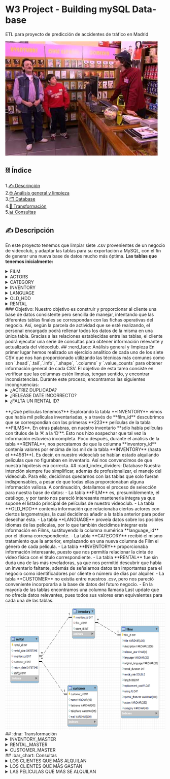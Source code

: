 # W3 Project - Building mySQL Data-base
ETL para proyecto de predicción de accidentes de tráfico en Madrid

![portada](https://github.com/Calbacho/w3-database-project/blob/main/videoclip2.jpg)
## :chains: Índice
1.[:writing_hand: Descripción](#descripción)\
2.[:nerd_face: Análisis general y limpieza](#análisis)\
3.[:card_index_dividers: Database](#database)\
4.[:dna: Transformación](#transformación)\
5.[:bar_chart: Consultas](#consultas)
<a name="descripción"/>
## :writing_hand: Descripción
En este proyecto tenemos que limpiar siete .csv provenientes de un negocio de videoclub, y adaptar las tablas para su exportación a MySQL, con el fin de generar una nueva base de datos mucho más óptima.
**Las tablas que tenemos inicialmente:**
<details>
<summary>FILM</summary>
<br>
 12 columnas describiendo los atributos más importantes de cada CD, desde el nombre de la película, hasta el lenguaje, el contenido adicional y los costes de alquiler.
![films](https://github.com/Calbacho/w3-database-project/blob/main/films.png)
</details>
<details>
<summary>ACTORS</summary>
<br>
ID del actor, nombres y apellidos de los actores.
<br>
<br>
![Actors](https://github.com/Calbacho/w3-database-project/blob/main/Actors.png)
</details>
<details>
<summary>CATEGORY</summary>
<br>
ID de categoria, nombre de categoria (comedia, aventura, romance)
<br>
<br>
![category](https://github.com/Calbacho/w3-database-project/blob/main/category.png)
</details>
<details>
<summary>INVENTORY</summary>
<br>
ID de inventario, ID de pelicula, ID Tienda
<br>
<br>
![inventory](https://github.com/Calbacho/w3-database-project/blob/main/inventory.png)
</details>
<details>
<summary>LANGUAGE</summary>
<br>
ID de lenguaje, nombre de lenguaje (Ingles, Italiano, etc)
<br>
<br>
![language](https://github.com/Calbacho/w3-database-project/blob/main/language.png)
</details>
<details>
<summary>OLD_HDD</summary>
<br>
Nombre y apellido de los actores, ID de inventario, titulos de peliculas donde aparece el respectivo actor o actriz
<br>
<br>
![oldhdd](https://github.com/Calbacho/w3-database-project/blob/main/oldhdd.png)
</details>
<details>
<summary>RENTAL</summary>
<br>
ID de alquiler, fecha de alquiler, fecha de retorno, ID de inventario, ID de cliente, ID del staff
<br>
<br>
![rental](https://github.com/Calbacho/w3-database-project/blob/main/rental.png)
</details>
 ### Objetivo:
Nuestro objetivo es construir y proporcionar al cliente una base de datos consistente pero sencilla de manejar, intentando que las diferentes tablas finales se correspondan con las fichas operativas del negocio. Así, según la parcela de actividad que se esté realizando, el personal encargado podrá rellenar todos los datos de la misma en una única tabla.
Gracias a las relaciones establecidas entre las tablas, el cliente podrá ejecutar una serie de consultas para obtener información relevante y actualizada del videoclub.
 <a name="análisis"/>
## :nerd_face: Análisis general y limpieza
En primer lugar hemos realizado un ejercicio analítico de cada uno de los siete CSV que nos han proporcionado utilizando las técnicas más comunes como son `.head`,`.tail`,`.info`, `.shape`, `.columns` y `.value_counts`  para obtener información general de cada CSV. El objetivo de esta tarea consiste en verificar que las columnas estén limpias, tengan sentido, y encontrar inconsistencias. Durante este proceso, encontramos las siguientes incongruencias:
<details>
<summary>¿ACTRIZ DUPLICADA?</summary>
<br>
 ![susan](https://github.com/Calbacho/w3-database-project/blob/main/Susandavis.png)
</details>
<details>
<summary>¿RELEASE DATE INCORRECTO?</summary>
<br>
Notamos que la columna **release_year**, la fecha de estreno de las películas, indica **2006** para todas las pelis.
<br>
Pero en las fechas de los alquileres:
```
year = []
for i in ren.rental_date:
    year.append(i[0:4])
set(year)
```
**2005**
<br>
<br>
Al ser todos los alquileres previos a 2006, concluimos que la columna **release_year** está incorrectamente introducida y por tanto la vaciamos.
</details>
<details>
<summary>¿FALTA UN RENTAL ID?</summary>
<br>
![susan](https://github.com/Calbacho/w3-database-project/blob/main/rental_head.png)
<br>
Como se puede observar, la diferencia entre **id** y **rental_id** pasa de ser **+1** al principio a **+2** al final, por lo que se intuye que se han saltado un rental_id.
<br>
 Para obtener dicho **rental_id**:
```
print(list(ren.rental_id[ren.index==ren.rental_id -1])[-1])
```
 **320**
```
print(list(ren.rental_id[ren.index==ren.rental_id -2])[0])
```
 **322**
 <br>
 <br>
... por lo que sabemos que **falta el rental_id nº 321**
</details>
<br>
**¿Qué películas tenemos?**
Explorando la tabla **INVENTORY** vimos que había mil películas inventariadas, y a través de **film_id** descubrimos que se correspondían con las primeras **223** películas de la tabla **FILMS**. En otras palabras, en nuestro inventario **sólo había películas con títulos de la ‘A’ a la ‘D’**. Esto nos hizo sospechar que tal vez la información estuviera incompleta.
Poco después, durante el análisis de la tabla **RENTAL**, nos percatamos de que la columna **inventory_id** contenía valores por encima de los mil de la tabla **INVENTORY** (hasta el **4581**). Es decir, en nuestro videoclub se habían estado alquilando películas que no figuraban en inventario. Así nos convencimos de que nuestra hipótesis era correcta.
 <a name="database"/>
## :card_index_dividers: Database
Nuestra intención siempre fue simplificar, además de profesionalizar, el manejo del videoclub. Para ello, decidimos quedarnos con las tablas que solo fueran indispensables, a pesar de que todas ellas proporcionaban alguna información valiosa. A continuación, detallamos el proceso de selección para nuestra base de datos:
- La tabla **FILM** es, presumiblemente, el catálogo, y por tanto nos pareció interesante mantenerla íntegra ya que supone el listado principal de películas de nuestro videoclub.
- La tabla **OLD_HDD** contenía información que relacionaba ciertos actores con ciertos largometrajes, la cual decidimos añadir a la tabla anterior para poder desechar ésta.
- La tabla **LANGUAGE** proveía datos sobre los posibles idiomas de las películas, por lo que también decidimos integrar esta información en Films, sustituyendo la columna numérica **language_id** por el idioma correspondiente.
- La tabla **CATEGORY** recibió el mismo tratamiento que la anterior, emplazando en una nueva columna de Film el género de cada película.
- La tabla **INVENTORY** proporcionaba información interesante, puesto que nos permitía relacionar la cinta de vídeo física con el título correspondiente.
- La tabla **RENTAL** fue sin duda una de las más reveladoras, ya que nos permitió descubrir que había un inventario faltante, además de señalarnos datos tan importantes para el negocio como identificadores por cliente o número de días por alquiler.
- La tabla **CUSTOMER** no existía entre nuestros .csv, pero nos pareció conveniente incorporarla a la base de datos del futuro negocio.
- En la mayoría de las tablas encontramos una columna llamada Last update que no ofrecía datos relevantes, pues todos sus valores eran equivalentes para cada una de las tablas.
<br>
<img src="https://github.com/Calbacho/w3-database-project/blob/main/EERD_inicial.png" width="550" height="400" />
<a name="transformación"/>
## :dna: Transformación
<details>
<summary>INVENTORY_MASTER</summary>
<br>
```
SELECT inventory.inventory_id AS 'INVENTORY ID', film_id AS 'FILM ID', store_id AS 'STORE ID',
		CASE
        WHEN rental_date IS NOT NULL AND return_date = '' AND rental.inventory_id IS NOT NULL THEN 'NOT AVAILABLE'
        ELSE 'AVAILABLE'
    END AS AVAILABILITY
FROM inventory
LEFT JOIN rental ON rental.inventory_id = inventory.inventory_id
;
 ```
<details>
<summary>Si alquilamos la película cuyo id de inventario es 1...</summary>
<br>
```
 INSERT INTO rental (rental_id, rental_date, inventory_id, customer_id, return_date, staff_id)
 VALUES (1002, '2005-05-31 00:55:00', 1, 588, '', 2);
  ```
</details>
![inventory_master](https://github.com/Calbacho/w3-database-project/blob/main/inventory_master.png)
</details>
<details>
<summary>RENTAL_MASTER</summary>
<br>
```
SELECT rental_id AS RENTALS, rental_date AS 'RENTAL DATE', rental.inventory_id AS 'INVENTORY ID', customer_id AS 'CUSTOMER ID',
	   return_date AS 'RETURN DATE', staff_id AS 'STAFF ID', title as TITLE,
       (DATEDIFF(return_date, rental_date) + 1) AS DAYS,
       (rental_rate * (DATEDIFF(return_date, rental_date) + 1)) AS INCOME
FROM rental
LEFT JOIN inventory ON inventory.inventory_id = rental.inventory_id
LEFT JOIN films ON inventory.film_id = films.film_id
;
 ```
![rental_master](https://github.com/Calbacho/w3-database-project/blob/main/rental_master.png)
</details>
<details>
<summary>CUSTOMER_MASTER</summary>
<br>
 ```
SELECT customer.customer_id AS 'CUSTOMER ID', name AS 'NAME', lastname AS 'LAST NAME', telephone AS TELEPHONE,
	   mail AS EMAIL, round(sum((rental_rate * (DATEDIFF(return_date, rental_date) + 1))), 2) AS 'TOTAL SPENT',
       GROUP_CONCAT(' ',title) AS 'FILMS RENTED'
FROM rental
LEFT JOIN inventory ON inventory.inventory_id = rental.inventory_id
LEFT JOIN films ON inventory.film_id = films.film_id
LEFT JOIN customer ON customer.customer_id = rental.customer_id
GROUP BY customer.customer_id, name , lastname, telephone, mail
;
 ```
![customer_master](https://github.com/Calbacho/w3-database-project/blob/main/customer_master.png)
</details>
<a name="consultas"/>
## :bar_chart: Consultas
<details>
<summary>LOS CLIENTES QUE MÁS ALQUILAN</summary>
<br>
 ```
SELECT  rental.customer_id, count(rental.customer_id) as Rentals
FROM rental
LEFT JOIN customer ON rental.customer_id = customer.customer_id
GROUP BY rental.customer_id
ORDER BY Rentals desc
LIMIT 5
 ```
![top_clientes_cantidad](https://github.com/Calbacho/w3-database-project/blob/main/top_clientes_cantidad.PNG)
	
</details>
<details>
<summary>LOS CLIENTES QUE MÁS GASTAN</summary>
<br>
```
SELECT  `customer id`, round(sum(Income),2) as 'Total Spent'
FROM rental_master
GROUP BY `customer id`
ORDER BY 'Total Spent' desc
LIMIT 5
 ```
![top_clientes_income2](https://github.com/Calbacho/w3-database-project/blob/main/top_clientes_income2.PNG)
</details>
<details>
<summary>LAS PELÍCULAS QUE MÁS SE ALQUILAN</summary>
<br>
```
SELECT  title, count(title) as Alquileres
FROM rental_master
GROUP BY title
ORDER BY Alquileres DESC
LIMIT 5
 ```
![top_pelis](https://github.com/Calbacho/w3-database-project/blob/main/top_pelis.png)
</details>
